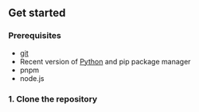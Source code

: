## Get started

### Prerequisites

- [git](https://git-scm.com)
- Recent version of [Python](https://www.python.org/downloads/) and pip package manager
- pnpm
- node.js

### 1. Clone the repository
